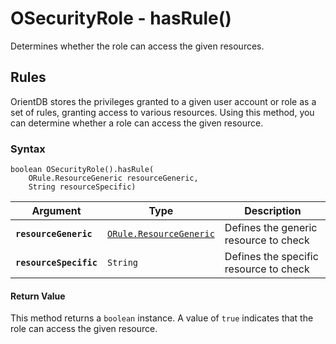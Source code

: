 
# OSecurityRole - hasRule()

Determines whether the role can access the given resources.

## Rules

OrientDB stores the privileges granted to a given user account or role as a set of rules, granting access to various resources.  Using this method, you can determine whether a role can access the given resource.

### Syntax

```
boolean OSecurityRole().hasRule(
	ORule.ResourceGeneric resourceGeneric,
	String resourceSpecific)
```

| Argument | Type | Description |
|---|---|---|
| **`resourceGeneric`** | [`ORule.ResourceGeneric`](../ORule.md) | Defines the generic resource to check |
| **`resourceSpecific`** | `String` | Defines the specific resource to check |

#### Return Value

This method returns a `boolean` instance.  A value of `true` indicates that the role can access the given resource.


